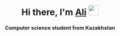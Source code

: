 <h1 align="center">Hi there, I'm <a href="https://daniilshat.ru/" target="_blank">Ali</a> 
<img src="https://github.com/blackcater/blackcater/raw/main/images/Hi.gif" height="32"/></h1>
<h3 align="center">Computer science student from Kazakhstan  </h3>
